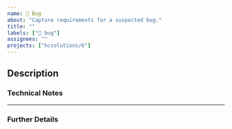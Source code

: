 ```yaml
---
name: 🐛 Bug
about: "Capture requirements for a suspected bug."
title: ""
labels: ["🐛 bug"]
assignees: ""
projects: ["hcsolutions/6"]
---
```


## Description

<!-- A clear and concise description of what the problem is. -->

<!--
**User Stories:**

> **AS A** user
> **GIVEN**
> **AND**
> **I NEED**
> **AND**
> **SO**
-->

### Technical Notes

---

### Further Details

<!--
- AppSignal report?
- FreshDesk ticket?
- GitHub issue?

Screenshots?
-->

